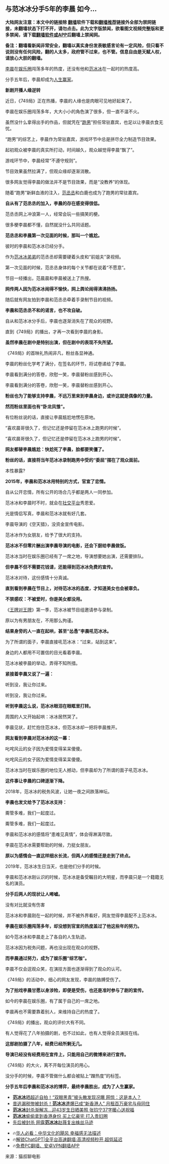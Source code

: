  <!-- 面包屑导航 --> <h2>与范冰冰分手5年的李晨 如今…</h2> <p class="notice"><b>大陆网友注意：本文中的链接除 <a href="https://github.com/bannedbook/fanqiang" >翻墙</a>软件下载和<a href="https://github.com/killgcd/justmysocks/blob/master/README.md">翻墙推荐</a>链接外全部为禁网链接，未翻墙状态下打不开，请勿点击。此为文字版禁闻，欲看图文视频完整版和更多禁闻，请下载<a href="https://github.com/bannedbook/fanqiang">翻墙软件或APP</a>后翻墙上禁闻网。</p><p>备注：翻墙看新闻非常安全，翻墙以真实身份发表敏感言论有一定风险，但只看不说则没有任何风险，翻的人太多，政府管不过来，也不管。信息自由是天赋人权，请放心大胆的翻墙。</b></p>  <div class="entry"> <p><a href="https://www.bannedbook.org/bnews/tag/%e6%9d%8e%e6%99%a8/" class="st_tag internal_tag" rel="tag" title="标签 李晨 下的日志">李晨</a>在<a href="https://www.bannedbook.org/bnews/tag/%e5%a8%b1%e4%b9%90%e5%9c%88/" class="st_tag internal_tag" rel="tag" title="标签 娱乐圈 下的日志">娱乐圈</a>闯荡多年的热度，还没有他和<a href="https://www.bannedbook.org/bnews/tag/%e8%8c%83%e5%86%b0%e5%86%b0/" class="st_tag internal_tag" rel="tag" title="标签 范冰冰 下的日志">范冰冰</a>在一起时的热度高。</p> <p>分手五年后，李晨却成为<a href="https://www.bannedbook.org/bnews/tag/%e4%ba%ba%e7%94%9f%e8%b5%a2%e5%ae%b6/" class="st_tag internal_tag" rel="tag" title="标签 人生赢家 下的日志">人生赢家</a>。</p> <p><strong>新剧开播人缘逆转</strong></p> <p>近日，《749局》正在热播，李晨的人缘也是肉眼可见地好起来了。</p> <p>李晨在娱乐圈闯荡多年，大大小小的角色演了很多，但一直不温不火。</p> <p>虽然没什么拿得出手的作品，但就凭在“<a href="https://www.bannedbook.org/bnews/tag/%e8%b7%91%e7%94%b7/" class="st_tag internal_tag" rel="tag" title="标签 跑男 下的日志">跑男</a>”担任常驻嘉宾，也足以让李晨衣食无忧。</p> <p>“跑男”的综艺上，李晨作为常驻嘉宾，游戏环节中总是拼尽全力制造节目效果。</p> <p>起初观众被李晨的真实所打动，时间越久，观众越觉得李晨“飘了”。</p> <p>游戏环节中，李晨经常“不遵守规则”。</p> <p>节目效果虽然拉满了，但观众缘却逐渐消散。</p> <p>很多网友觉得李晨的做法并不是节目效果，而是“没教养”的体现。</p> <p>随着“跑男”新鲜血液的注入，<a href="https://www.bannedbook.org/bnews/tag/%E8%8C%83%E4%B8%9E%E4%B8%9E/" class="st_tag internal_tag" rel="tag" title="标签 范丞丞 下的日志">范丞丞</a>和白鹿也成为了跑男的常驻嘉宾。</p> <p><strong>自从有了范丞丞的加入，李晨的存在感变得很低。</strong></p> <p>范丞丞网上冲浪第一人，经常会玩一些搞笑的梗。</p> <p>很多梗李晨都不懂，自然就没什么共同话题。</p> <p><strong>范丞丞和李晨第一次见面的时候，那叫一个尴尬。</strong></p> <p>彼时的李晨和范冰冰已经分手。</p> <p>作为<a href="https://www.bannedbook.org/bnews/tag/%E8%8C%83%E5%86%B0%E5%86%B0%E5%BC%9F%E5%BC%9F/" class="st_tag internal_tag" rel="tag" title="标签 范冰冰弟弟 下的日志">范冰冰弟弟</a>的范丞丞却需要硬着头皮和“前姐夫”录视频。</p> <p>第一次见面的时候，范丞丞身体的每个关节都在说着“不愿意”。</p> <p>节目一经播出，范晨晨和李晨被送上了热搜。</p> <p><strong>网传两人因为范冰冰闹得不愉快，网上舆论闹得沸沸扬扬。</strong></p> <p>随后就有网友拍到李晨和范丞丞牵着手录制节目的视频。</p> <p><strong>李晨和范丞丞不和的谣言，也不攻自破。</strong></p> <p>自从和范冰冰分手后，李晨也逐渐消失在了观众的视野。</p>  <p>直到《749局》的播出，才再一次看到李晨的身影。</p> <p><strong>虽然李晨在剧中是特别出演，但在剧中的表现不失所望。</strong></p> <p>《749局》的首映礼热闹非凡，粉丝各显神通。</p> <p>李晨的粉丝化学考了满分，在签名的环节，将试卷递给了李晨。</p> <p>李晨看到满分的答卷，欣慰一笑，李晨替粉丝感到开心。</p> <p>李晨看到满分的答卷，欣慰一笑，李晨替粉丝感到开心。</p> <p><strong>粉丝也为了能够支持李晨，不远万里来到李晨身边，或许这就是偶像的力量。</strong></p> <p><strong>然而粉丝里面也有“卧龙凤雏”。</strong></p> <p>有位粉丝说的话，直接让李晨尴尬地愣在原地。</p> <p>“喜欢晨哥很久了，但记忆还是停留在范冰冰上跑男的时候”。</p> <p>“喜欢晨哥很久了，但记忆还是停留在范冰冰上跑男的时候”。</p> <p><strong>网友都替李晨尴尬：快尬死了李晨，脸都要笑僵了。</strong></p> <p><strong>粉丝的话，直接将当年范冰冰录制跑男中受的“委屈”摆在了观众面前。</strong></p> <p>本性暴露?</p> <p><strong>2015年，李晨和范冰冰用特别的方式，官宣了恋情。</strong></p> <p>自从公开恋情，所有公开的场合几乎都是两人一同参加。</p> <p>范冰冰和李晨时不时，就会在<a href="https://www.bannedbook.org/bnews/tag/%E7%A4%BE%E4%BA%A4%E5%B9%B3%E5%8F%B0/" class="st_tag internal_tag" rel="tag" title="标签 社交平台 下的日志">社交平台</a>秀恩爱。</p> <p>光是情侣写真，李晨和范冰冰就有好几套。</p> <p>李晨导演的《空天猎》，没资金宣传电影。</p> <p>范冰冰作为女朋友，给予了很大的支持。</p> <p><strong>范冰冰不但零片酬出演李晨导演的电影，还会下厨给李晨做饭。</strong></p> <p>范冰冰当时在娱乐圈已经有了一席之地，导演想要她出演，还需要排队。</p> <p><strong>但李晨不但不需要花钱请，还能得到范冰冰免费的宣传。</strong></p> <p>范冰冰对待，这份感情十分真诚。</p>  <p><strong>直到看到李晨在节目上，对待范冰冰的态度，才知道美女也会被辜负。</strong></p> <p><strong>不禁感叹：不被爱时，你是美女都没用。</strong></p> <p>《<a href="https://www.bannedbook.org/bnews/tag/%E7%8E%8B%E7%89%8C%E5%AF%B9%E7%8E%8B%E7%89%8C/" class="st_tag internal_tag" rel="tag" title="标签 王牌对王牌 下的日志">王牌对王牌</a>》第一季，范冰冰被节目组邀请参与录制。</p> <p>原以为有男朋友在，不用那么拘谨。</p> <p><strong>结果身旁的人一直在起哄，甚至“怂恿”李晨吼范冰冰。</strong></p> <p>为了所谓的面子，李晨直接吼范冰冰：“过来，站到这来”。</p> <p>身边的人都用不可置信的目光看着李晨。</p> <p>范冰冰被李晨的举动，弄得不知所措。</p> <p><strong>紧接着李晨又说了一遍：</strong></p> <p>听到没，我让你过来。</p> <p>听到没，我让你过来。</p> <p><strong>听到李晨这么说，范冰冰眼泪在眼眶里打转。</strong></p> <p>周围的人又开始起哄：冰冰居然哭了。</p> <p>李晨见状，赶忙抱住范冰冰，但范冰冰却一把将李晨推开。</p> <p><strong>网友看到李晨对范冰冰的这一幕：</strong></p> <p>叱咤风云的女子因为爱情变得呆呆傻傻。</p> <p>叱咤风云的女子因为爱情变得呆呆傻傻。</p> <p>范冰冰当时在娱乐圈的地位无人撼动，但李晨却为了所谓的面子吼范冰冰。</p> <p><strong>这件事让李晨的口碑逐渐下降。</strong></p> <p>2018年，范冰冰的税务风波，让她一夜之间跌落神坛。</p> <p><strong>李晨也发文给予了范冰冰支持：</strong></p> <p>甭管多难，我们一起度过。</p> <p>甭管多难，我们一起度过。</p> <p>李晨和范冰冰的感情将“患难见真情”，体会得淋漓尽致。</p>  <p>李晨在范冰冰需要帮助的时候，力挺女朋友。</p> <p><strong>原以为感情会一直这样细水长流，但两人的感情还是走到了终点。</strong></p> <p>2019年，范冰冰生日当天，也是他们分手的时候。</p> <p>李晨和范冰冰刚认识的时候，范冰冰是备受瞩目的大明星，而李晨只是一个籍籍无名的演员。</p> <p><strong>分手后两人的现状让人唏嘘。</strong></p> <p>没有对比就没有伤害</p> <p>范冰冰和李晨刚在一起的时候，并不被外界看好，网友觉得李晨配不上范冰冰。</p> <p><strong>李晨在娱乐圈闯荡多年，却没想到官宣的热度盖过了他这些年的努力。</strong></p> <p>如今范冰冰和李晨走上了各自的人生轨迹。</p> <p>范冰冰因为税务问题，再也没出现在观众的视野。</p> <p><strong>而李晨通过努力，成为了娱乐圈“综艺咖”。</strong></p> <p>李晨不仅会逗观众笑，在演技方面也逐渐得到了观众的认可。</p> <p>《749局》的活动中，细心的网友发现，李晨的胳膊受伤了。</p> <p><strong>为了拍戏李晨甘愿以身涉险，即便是受伤，也还是准时参与了剧的宣传。</strong></p> <p>如今的李晨在娱乐圈，有了属于自己的一席之地。</p> <p>李晨再也不需要靠着别人，来维持自己的热度了。</p> <p>《749局》的播出，观众的评价大有不同。</p> <p>有人觉得花了八年拍摄的剧，也不过如此，也有人觉得全员演技在线。</p> <p><strong>这部剧拍摄了八年，经费已经所剩无几。</strong></p> <p><strong>导演已经没有经费用在宣传上，只能用自己的微博来进行宣传。</strong></p> <p>《749局》的大火，离不开每位演员的用心。</p> <p>没分手的时候，李晨不管做什么都会被贴上“蹭热度”的标签。</p> <p><strong>分手五年后李晨和范冰冰的博弈，最终李晨胜出，成为了人生赢家。</strong></p> <p></p>  <!--<div id="taboola-mid-1"></div>--><ul class='op-related-articles' title='相关阅读'> <li><a href='https://www.bannedbook.org/bnews/yule/20241006/2098163.html' target='_blank'><b>范冰冰</b>晒超近自拍！“双眼黑青”披头散发现况曝 网惊：这是本人？</a></li> <li><a href='https://www.bannedbook.org/bnews/yule/20240923/2092405.html' target='_blank'>昔逃漏税惨被封杀！<b>范冰冰</b>遭爆已成“新香港人” 月租百万豪宅与母同住</a></li> <li><a href='https://www.bannedbook.org/bnews/yule/20240918/2090219.html' target='_blank'><b>范冰冰</b>封杀渐解冻…迎43岁生日晒美照 张钧宁37字暖心送祝福</a></li> <li><a href='https://www.bannedbook.org/bnews/yule/20240908/2085572.html' target='_blank'><b>范冰冰</b>偷偷拿到香港身份 买上亿豪宅 打入贵妇圈</a></li> <li><a href='https://www.bannedbook.org/bnews/yule/20240903/2083395.html' target='_blank'>先后被封杀 网露<b>范冰冰</b>赵薇复出蛛丝马迹</a></li> </ul> <ul class="texttj"> <!--<li>🔥<a href="https://www.bannedbook.org/bnews/ssgc/20230219/1850782.html" target="_blank">法国犹太老板：神告诉我们，只有一位中国人能救人类</a></li>--> <li>🔥<a href="https://www.bannedbook.org/bnews/comments/20220220/1694796.html" target="_blank">华人必看：中华文化的飓风 幸福感无法描述</a></li> <li>🔥<a href="https://github.com/bannedbook/fanqiang/wiki/V2ray%E6%9C%BA%E5%9C%BA" target="_blank">解锁ChatGPT|全平台高速翻墙:高清视频秒开,超低延迟</a></li> <li>🔥<a href="https://github.com/bannedbook/fanqiang/wiki/%E7%A6%81%E9%97%BB%E7%BD%91%E5%AE%89%E5%8D%93%E7%BF%BB%E5%A2%99%E6%96%B0%E9%97%BBAPP" target="_blank">免费PC翻墙、安卓VPN翻墙APP</a></li> </ul><p class="src-info">来源：猫叔聊电影 </p><a name='sharetosocial'></a> <div style="margin-bottom:5px;padding-bottom:5px;clear:both"> <div id="archive-pix-1" class="banner-ads"> <!-- AuctionX Display platform tag START --> <div id="27602x728x90x621x_ADSLOT1" clicktrack="%%CLICK_URL_ESC%%"></div>  <!-- AuctionX Display platform tag END --> </div> <div id="archive-pix-2" class="banner-ads"> <!-- AuctionX Display platform tag START --> <div id="27556x300x250x621x_ADSLOT1" clicktrack="%%CLICK_URL_ESC%%" style="margin:0 auto;text-align:center"></div>  <!-- AuctionX Display platform tag END --> </div> </div>  <div id="archive-pix-1" class="banner-ads"> <!-- AuctionX Display platform tag START --> <div id="27603x728x90x621x_ADSLOT1" clicktrack="%%CLICK_URL_ESC%%"></div>  <!-- AuctionX Display platform tag END --> </div> </div><!--END ENTRY--> 